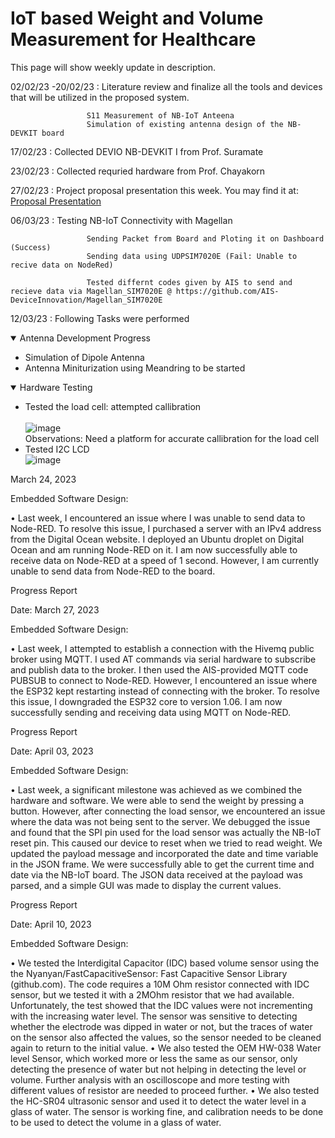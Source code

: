 <h1>IoT based Weight and Volume Measurement for Healthcare​</h1>

This page will show weekly update in description. 

02/02/23 -20/02/23 : Literature review and finalize all the tools and devices that will be utilized in the proposed system.

                     S11 Measurement of NB-IoT Anteena
                     Simulation of existing antenna design of the NB-DEVKIT board 
                     

17/02/23           : Collected DEVIO NB-DEVKIT I from Prof. Suramate

23/02/23           : Collected requried hardware from Prof. Chayakorn

27/02/23           : Project proposal presentation this week. You may find it at: 
[Proposal Presentation](https://kmutnbacth-my.sharepoint.com/:p:/r/personal/s6509106860081_kmutnb_ac_th/Documents/IoT_ProposalV1_annotatedV1%20(1).pptx?d=w3adcc676a5a64be78801dab719e66fe9&csf=1&web=1&e=OUf46D)

06/03/23           : Testing NB-IoT Connectivity with Magellan 
                     
                     Sending Packet from Board and Ploting it on Dashboard (Success)
                     Sending data using UDPSIM7020E (Fail: Unable to recive data on NodeRed)                     
   
                     Tested differnt codes given by AIS to send and recieve data via Magellan_SIM7020E @ https://github.com/AIS-DeviceInnovation/Magellan_SIM7020E
                     
                     
12/03/23           : Following Tasks were performed
                    <details open>
                        <summary>Antenna Development Progress</summary>
                            <ul>
                                <li>Simulation of Dipole Antenna</li>
                                <li>Antenna Miniturization using Meandring to be started</li>
                            </ul>
                    </details>
                    <details open>
                        <summary>Hardware Testing</summary>
                            <ul>
                                <li>Tested the load cell: attempted callibration</li>                   
                                 ![image](https://user-images.githubusercontent.com/80390361/224552007-baa1172f-74fd-4875-b554-551f38ac1b64.png)                      
                                  Observations: Need a platform for accurate callibration for the load cell
                                <li>Tested I2C LCD</li>
                                 ![image](https://user-images.githubusercontent.com/80390361/224552322-bc39535c-76ac-4964-9007-f272c49f1699.png)
                            </ul>
                    </details>
                   

March 24, 2023

Embedded Software Design:

• Last week, I encountered an issue where I was unable to send data to Node-RED. To resolve this issue, I purchased a server with an IPv4 address from the Digital Ocean website. I deployed an Ubuntu droplet on Digital Ocean and am running Node-RED on it. I am now successfully able to receive data on Node-RED at a speed of 1 second. However, I am currently unable to send data from Node-RED to the board.
 
Progress Report

Date: March 27, 2023

Embedded Software Design:

• Last week, I attempted to establish a connection with the Hivemq public broker using MQTT. I used AT commands via serial hardware to subscribe and publish data to the broker. I then used the AIS-provided MQTT code PUBSUB to connect to Node-RED. However, I encountered an issue where the ESP32 kept restarting instead of connecting with the broker. To resolve this issue, I downgraded the ESP32 core to version 1.06. I am now successfully sending and receiving data using MQTT on Node-RED.

Progress Report

Date: April 03, 2023

Embedded Software Design:

• Last week, a significant milestone was achieved as we combined the hardware and software. We were able to send the weight by pressing a button. However, after connecting the load sensor, we encountered an issue where the data was not being sent to the server. We debugged the issue and found that the SPI pin used for the load sensor was actually the NB-IoT reset pin. This caused our device to reset when we tried to read weight. We updated the payload message and incorporated the date and time variable in the JSON frame. We were successfully able to get the current time and date via the NB-IoT board. The JSON data received at the payload was parsed, and a simple GUI was made to display the current values.

Progress Report

Date: April 10, 2023

Embedded Software Design:

•	We tested the Interdigital Capacitor (IDC) based volume sensor using the the Nyanyan/FastCapacitiveSensor: Fast Capacitive Sensor Library (github.com). The code requires a 10M Ohm resistor connected with IDC sensor, but we tested it with a 2MOhm resistor that we had available. Unfortunately, the test showed that the IDC values were not incrementing with the increasing water level. The sensor was sensitive to detecting whether the electrode was dipped in water or not, but the traces of water on the sensor also affected the values, so the sensor needed to be cleaned again to return to the initial value.
•	We also tested the OEM HW-038 Water level Sensor, which worked more or less the same as our sensor, only detecting the presence of water but not helping in detecting the level or volume. Further analysis with an oscilloscope and more testing with different values of resistor are needed to proceed further.
•	We also tested the HC-SR04 ultrasonic sensor and used it to detect the water level in a glass of water. The sensor is working fine, and calibration needs to be done to be used to detect the volume in a glass of water.




  

             
 
                     
